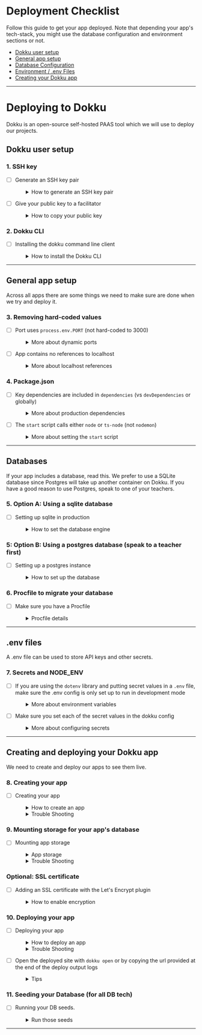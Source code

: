 # Deployment Checklist

Follow this guide to get your app deployed.  Note that depending your app's tech-stack, you might use the database configuration and environment sections or not.

- [Dokku user setup](#dokku-user-setup)
- [General app setup](#general-app-setup)
- [Database Configuration](#databases)
- [Environment / .env Files](#env-files)
- [Creating your Dokku app](#creating-and-deploying-your-dokku-app)

---

# Deploying to Dokku

Dokku is an open-source self-hosted PAAS tool which we will use to deploy our projects.

## Dokku user setup
### 1. SSH key

- [ ] Generate an SSH key pair
  <details style="padding-left: 2em">
    <summary>How to generate an SSH key pair</summary>

    There's a good chance you have one of these, you can see a list of your public keys like this:

    ```sh
    ls ~/.ssh/*.pub
    ```

    If you don't see any, then you can create one. Don't forget to replace the email address with your real one.

    ```sh
    ssh-keygen -t ed25519 -C "your_email@example.com"
    ```

    Hit enter 3 times to accept all the defaults.

    Now you need to start your ssh-agent:

    ```sh
    eval "$(ssh-agent -s)"
    ```

    and add the key to your agent:

    ```sh
    ssh-add ~/.ssh/id_ed25519
    ```

    Now you'll want to go to https://github.com/settings/keys and add your public key.
  </details>

- [ ] Give your public key to a facilitator
  <details style="padding-left: 2em">
    <summary>How to copy your public key</summary>

    Run `code ~/.ssh/id_ed25519.pub` to open it and copy + paste it to your facilitator in a DM.

    Public keys are safe to share, but you should never need to send anyone your private key.

    We'll then add your key as a dokku user and you'll be able to start.

  </details>

### 2. Dokku CLI

- [ ] Installing the dokku command line client
  <details style="padding-left: 2em">
    <summary>How to install the Dokku CLI</summary>

    There's a dokku client that is part of the regular distribution so you can install it by cloning the dokku repo:

    ```sh
    git clone git@github.com:dokku/dokku.git ~/.dokku
    ```
      
    Add these lines to your `~/.zshrc` file:

    ```sh
    export DOKKU_HOST='devacademy.nz'
    alias dokku='bash $HOME/.dokku/contrib/dokku_client.sh'
    ```

    And then reload your `~/.zshrc` file:

    ```sh
    source ~/.zshrc
    ```
  </details>

---
## General app setup

Across all apps there are some things we need to make sure are done when we try and deploy it.

### 3. Removing hard-coded values

- [ ] Port uses `process.env.PORT` (not hard-coded to 3000)
  <details style="padding-left: 2em">
    <summary>More about dynamic ports</summary>
    
    Dokku will set a dynamic port when you deploy. If you are explicitly naming your port, dokku can't expose your app on their chosen port. To make this work locally and also when deployed, we listen on a dynamic port if available or else default to a local one:

  ```js
  const port = process.env.PORT || 3000
  ```

- [ ] App contains no references to localhost
  <details style="padding-left: 2em">
    <summary>More about localhost references</summary>

    Any references to 'localhost' within your app will break it, unless an alternative is provided. Best to avoid this unless absolutely necessary.
  </details>

### 4. Package.json

- [ ] Key dependencies are included in `dependencies` (vs `devDependencies` or globally)
  <details style="padding-left: 2em">
    <summary>More about production dependencies</summary>

    Ensure that all required packages are in the `dependencies` part of your `package.json`. Dokku will remove everything in `devDependencies` before it runs your app.

    If a package is working globally on your machine you may have forgotten to add it to your project explicitly with `npm install <package name>`, which means it will not be installed for the deployed version.

    </details>

- [ ] The `start` script calls either `node` or `ts-node` (not `nodemon`)
  <details style="padding-left: 2em">
    <summary>More about setting the <code>start</code> script</summary>
    
    Dokku will use the `start` script (`npm run start`) to run your application.

    > Reminder: If the `start` script in your package.json runs `ts-node`, make sure that `ts-node` appears once in the dependencies list ***and not*** in devDepedencies.
  </details>

---

## Databases

If your app includes a database, read this.  We prefer to use a SQLite database since Postgres will take up another container on Dokku.  If you have a good reason to use Postgres, speak to one of your teachers.

### 5. Option A: Using a sqlite database
- [ ] Setting up sqlite in production
  <details style="padding-left: 2em">
    <summary>How to set the database engine</summary>

    In your knexfile, you can configure the production to use a location in `/app/storage`.

    ```javascript
      production: {
        client: 'sqlite3',
        connection: {
          filename: '/app/storage/dev.sqlite3',
        },
        useNullAsDefault: true,
      },
    ```
  </details>

### 5: Option B: Using a postgres database (speak to a teacher first)
- [ ] Setting up a postgres instance
  <details style="padding-left: 2em">
    <summary>How to set up the database</summary>

    Because our site won't really function until the database is available, we're going to use the `apps:create` command to initialise an app, and we'll attach a new database instance to it before we deploy a version of the app from git.

    > Reminder: run these commands in the project's git repository

    ```sh
    # Create an empty application called, eg: "alexc-dreamfest"
    dokku apps:create my-name-my-app-name
    # Initialise a new postgres instance called "alexc-dreamfest-db"
    dokku postgres:create my-name-my-app-name-db
    # Attach the new database to the dreamfest app
    dokku postgres:link my-name-my-app-name-db my-name-my-app-name
    ```

    When we ran `dokku apps:create` it should have added a remote called `dokku` so
    to deploy we just:

    ```sh
    git push dokku
    ```

    If that remote wasn't created for whatever reason, we can do it manually:

    ```sh
    git remote add dokku dokku@devacademy.nz:my-app-name
    ```

  </details>

### 6. Procfile to migrate your database

- [ ] Make sure you have a Procfile
  <details style="padding-left: 2em">
    <summary>Procfile details</summary>

    To run your database migrations on Dokku, make sure you have a `Procfile` in the root of your project with these contents.

    #### Procfile
    ```Procfile
    web: npm run start
    release: npm run knex migrate:latest
    ```

  </details>

---
## .env files

A .env file can be used to store API keys and other secrets.
### 7. Secrets and NODE_ENV

- [ ] If you are using the `dotenv` library and putting secret values in a `.env` file, make sure the .env config is only set up to run in development mode
  <details style="padding-left: 2em">
    <summary>More about environment variables</summary>
    
    Your server `index.js` file should have a block of code that looks like this:

    ```js
    if(!process.env.NODE_ENV || process.env.NODE_ENV === 'development') {
      const envConfig = require('dotenv').config()
      if(envConfig.error) throw envConfig.error
    }
    ```
  </details>

- [ ] Make sure you set each of the secret values in the dokku config
  <details style="padding-left: 2em">
    <summary>More about configuring secrets</summary>
 
    ```sh
    dokku config:set JWT_SECRET="shhhhhhhhh s3cr3t"
    ```
  </details>

---
## Creating and deploying your Dokku app

We need to create and deploy our apps to see them live.

### 8. Creating your app
- [ ] Creating your app
  <details style="padding-left: 2em">
    <summary>How to create an app</summary>

    > Reminder: If you created an app during the optional Postgres database step, you can skip this step.

    In the git repo for your project run this command.  Use your corresponding app name, eg: "alexc-pupparazzi".

    Note that the name cannot include any underscores ('_').

    ```sh
    dokku apps:create my-name-my-app-name
    ```
    This will create an app on Dokku from your terminal, and automatically add it as a remote in your local repo

  </details>

  <details style="padding-left: 2em">
    <summary>Trouble Shooting</summary> 
  
    If Dokku responds with the error below:

    ```sh
    fatal: remote dokku already exists.
    !     Dokku remote not added! Do you already have a dokku remote?
    ```

    This is likely becuase you already created a dokku app from this repo.  Open your `.git/config` file and see if a remoted called "dokku" already exists.  Either remove it and try again, or run `dokku apps:report` to find out what the app is currently called.  If you need to create a new app name, remove the dokku remote from `.git/config`.

    ```sh
    # Open the git config file too find or delete the dokku remote
    code .git/config

    # 
    dokku apps:report
    ```

    If Dokku responds with the error below:

    ```sh
    dokku apps:create todo-full-stack                                                                             255 ↵
    -----> Dokku remote added at devacademy.nz called dokku
    -----> Application name is todo-full-stack
    Enter passphrase for key '/home/alexc/.ssh/id_ed25519':
    !     Name is already taken
    !     Failed to execute dokku command over ssh: exit code 0
    !     If there was no output from Dokku, ensure your configured SSH Key can connect to the remote server
    ```

    This is because the app name you used was already created by someone.  Make sure you use a unique app name, eg: 'alexc-pupparazzi'.


    If you make a mistake or wish to remove one of your Dokku apps for any reason, run the command below:

    ```sh
    # To delete one of your apps
    dokku apps:destroy app-name
    ```

    If your app was stopped for any reason, for example: the Dokku server was over-run with apps and a teacher stopped them all.  Then you may restart your app with the following commands:

    ```sh
    # List all apps to find your app name
    dokku apps:list

    # To start an app
    dokku ps:start app-name
    ```

  </details>

### 9. Mounting storage for your app's database
- [ ] Mounting app storage
  <details style="padding-left: 2em">
    <summary>App storage</summary>

    On heroku we had to use postgres in production, but with dokku it's easy to attach persistent storage to an application and we can use that persistent storage to hold our sqlite3 database.

    This means that we could use the same database engine in dev and production if we wanted.

    ```sh
    # Copy these lines separetly to run them one at a time
    # Use your own app name of course
    dokku storage:ensure-directory my-name-my-app-name-storage

    dokku storage:mount /var/lib/dokku/data/storage/my-name-my-app-name-storage:/app/storage
    ```

    Lastly, check the list of storage folders mounted for your the app.  There should be **only one item** in the list returned.

    ```sh
    dokku storage:list
    ```

  </details>

  <details style="padding-left: 2em">
    <summary>Trouble Shooting</summary>    

    If you see more than one storage item in that list, remove the redundant ones like this:

    ```sh
    dokku storage:unmount name-of-redundant-app-storage:/app/storage
    ```

  </details>

### Optional: SSL certificate

- [ ] Adding an SSL certificate with the Let's Encrypt plugin
  <details style="padding-left: 2em">
    <summary>How to enable encryption</summary>

    In the repo for your app, you can run dokku commands and dokku will automatically operate on that application.

    ```sh
    dokku letsencrypt:enable
    ```
  </details>

### 10. Deploying your app
- [ ] Deploying your app
  <details style="padding-left: 2em">
    <summary>How to deploy an app</summary>

    **NOTE**: Dokku only has a `main` branch. so if you're deploying a local branch _other than_ `main`, you must specify which branch you're deploying with:

    ```sh
    git push dokku local-branch-name:main
    ```
    
    (Usually when we use `git push origin main`, it's actually short for `git push origin main:main`)

  </details>

  <details style="padding-left: 2em">
    <summary>Trouble Shooting</summary>

    If Dokku responds with the error below:

    ```sh
    remote:  !     my-app currently has a deploy lock in place. Exiting...
    remote:  !     Run 'apps:unlock' to release the existing deploy lock
    To devacademy.nz:my-app
    ! [remote rejected] my-branch -> main (pre-receive hook declined)
    error: failed to push some refs to 'dokku@devacademy.nz:my-app'
    ```

    This is likely becuase a previous deployment did not complete.  Run the command it suggests to
    resolve the issue and try to push again:

    ```sh
    dokku apps:unlock
    ```

    If you see the error below after a while, someone else might have used the same app name and storage as you.  Or you might have mounted more than one storage point.
    
    Refer to the Mounting storage Trouble Shooting section to fix this.

    ```sh
    -----> Executing release task from Procfile: npm run knex migrate:latest
    remote:  !     Failed to create release execution container: Error response from daemon: Duplicate mount point: /app/storage
    remote:
    remote:  !     exit status 1
    To devacademy.nz:todo-full-stack
    ! [remote rejected] tian -> main (pre-receive hook declined)
    error: failed to push some refs to 'dokku@devacademy.nz:todo-full-stack'
    ```

  </details>

- [ ] Open the deployed site with `dokku open` or by copying the url provided at the end of the deploy output logs
  <details style="padding-left: 2em">
    <summary>Tips</summary>
    
    Make sure you copy the website url, not the git url, and paste it into your browser

    **If you see the application error page, or if your site has issues starting, type `dokku logs --tail` into your command line in order to debug what may have gone wrong.**
  </details>

### 11. Seeding your Database (for all DB tech)
- [ ] Running your DB seeds.
  <details style="padding-left: 2em">
    <summary>Run those seeds</summary>

    Your migrations will run as part of the release phase (in your Procfile) however you will need to run your seeds manually.

    You can use `run` to run commands in your app container.

    ```sh
    dokku run npm run knex seed:run
    ```

  </details>

---

